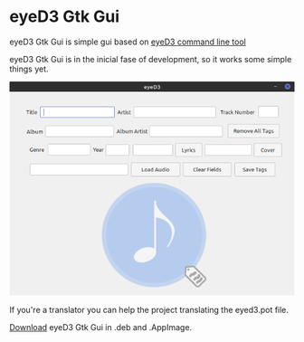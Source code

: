 # eyeD3 Gtk Gui

eyeD3 Gtk Gui is simple gui based on <a href="https://eyed3.readthedocs.io/en/latest/#documentation-index" target="blank"> eyeD3 command line tool</a>

eyeD3 Gtk Gui is in the inicial fase of development, so it works some simple things yet.

<img src="https://github.com/Alexsussa/eyed3-gtk-gui/blob/master/screenshot-eyed-gtk-gui.png?raw=true" target="blank">

If you're a translator you can help the project translating the eyed3.pot file.

<a href="https://github.com/Alexsussa/eyed3-gtk-gui/releases">Download</a> eyeD3 Gtk Gui in .deb and .AppImage.
